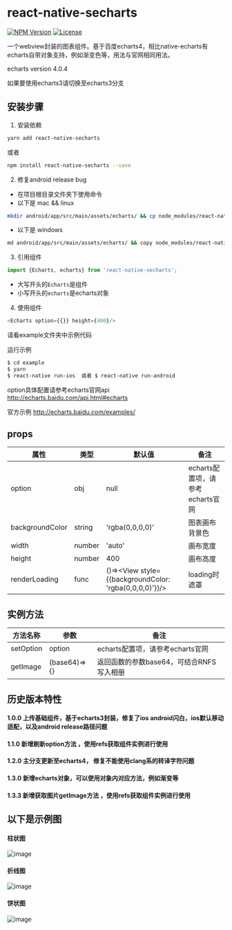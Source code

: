 # react-native-secharts
[![NPM Version](https://img.shields.io/npm/v/react-native-secharts.svg?style=flat)](https://www.npmjs.com/package/react-native-secharts)
  [![License](http://img.shields.io/npm/l/react-native-secharts.svg?style=flat)](https://github.com/shifeng1993/react-native-echarts/blob/master/LICENSE)
  
一个webview封装的图表组件。基于百度echarts4，相比native-echarts有echarts自带对象支持，例如渐变色等，用法与官网相同用法。

echarts version 4.0.4

如果要使用echarts3请切换至echarts3分支

## 安装步骤

1. 安装依赖
  ```bash
  yarn add react-native-secharts
  ```
  或者
  ```bash
  npm install react-native-secharts --save
  ```
2. 修复android release bug
- 在项目根目录文件夹下使用命令
- 以下是 mac && linux 
```bash
mkdir android/app/src/main/assets/echarts/ && cp node_modules/react-native-secharts/main/dist/index.html android/app/src/main/assets/echarts/
```
- 以下是 windows
```bash
md android/app/src/main/assets/echarts/ && copy node_modules/react-native-secharts/main/dist/index.html android/app/src/main/assets/echarts/
```

3. 引用组件
```javascript
import {Echarts, echarts} from 'react-native-secharts';
```
- 大写开头的`Echarts`是组件
- 小写开头的`echarts`是echarts对象

4. 使用组件
```javascript
<Echarts option={{}} height={400}/>
```
请看example文件夹中示例代码

运行示例
```bash
$ cd example
$ yarn
$ react-native run-ios  或者 $ react-native run-android  
```
option具体配置请参考echarts官网api http://echarts.baidu.com/api.html#echarts

官方示例 http://echarts.baidu.com/examples/

## props

| 属性             | 类型    | 默认值                                                   | 备注 |
| -------------   | ------- | -------------                                           | ------------- |
| option          | obj     | null                                                    | echarts配置项，请参考echarts官网  |
| backgroundColor | string  | 'rgba(0,0,0,0)'                                         | 图表画布背景色 |
| width           | number  | 'auto'                                                  | 画布宽度  |
| height          | number  | 400                                                     | 画布高度  |
| renderLoading   | func    | ()=><View style={{backgroundColor: 'rgba(0,0,0,0)'}}/>  | loading时遮罩  |

## 实例方法
| 方法名称             | 参数    | 备注 |
| -------------   | ------- | ------------- |
| setOption         | option     |  echarts配置项，请参考echarts官网  |
| getImage         | (base64)=>{}     |  返回函数的参数base64，可结合RNFS写入相册  |


## 历史版本特性
#### 1.0.0  上传基础组件，基于echarts3封装，修复了ios android闪白，ios默认移动适配，以及android release路径问题
#### 1.1.0  新增刷新option方法 ，使用refs获取组件实例进行使用
#### 1.2.0  主分支更新至echarts4， 修复不能使用clang系的转译字符问题
#### 1.3.0  新增echarts对象，可以使用对象内对应方法，例如渐变等
#### 1.3.3  新增获取图片getImage方法 ，使用refs获取组件实例进行使用
## 以下是示例图

#### 柱状图
![image](https://github.com/shifeng1993/react-native-echarts/blob/master/image/1.gif )

#### 折线图
![image](https://github.com/shifeng1993/react-native-echarts/blob/master/image/2.gif )

#### 饼状图
![image](https://github.com/shifeng1993/react-native-echarts/blob/master/image/3.gif )
